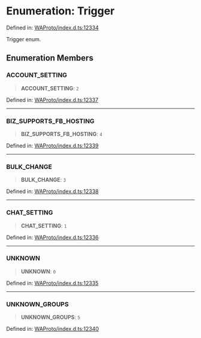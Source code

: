 # Enumeration: Trigger

Defined in: [WAProto/index.d.ts:12334](https://github.com/Fokusdotid/Baileys/blob/4cdf75fe48f9b13e8084d341633612ce49e934bd/WAProto/index.d.ts#L12334)

Trigger enum.

## Enumeration Members

### ACCOUNT\_SETTING

> **ACCOUNT\_SETTING**: `2`

Defined in: [WAProto/index.d.ts:12337](https://github.com/Fokusdotid/Baileys/blob/4cdf75fe48f9b13e8084d341633612ce49e934bd/WAProto/index.d.ts#L12337)

***

### BIZ\_SUPPORTS\_FB\_HOSTING

> **BIZ\_SUPPORTS\_FB\_HOSTING**: `4`

Defined in: [WAProto/index.d.ts:12339](https://github.com/Fokusdotid/Baileys/blob/4cdf75fe48f9b13e8084d341633612ce49e934bd/WAProto/index.d.ts#L12339)

***

### BULK\_CHANGE

> **BULK\_CHANGE**: `3`

Defined in: [WAProto/index.d.ts:12338](https://github.com/Fokusdotid/Baileys/blob/4cdf75fe48f9b13e8084d341633612ce49e934bd/WAProto/index.d.ts#L12338)

***

### CHAT\_SETTING

> **CHAT\_SETTING**: `1`

Defined in: [WAProto/index.d.ts:12336](https://github.com/Fokusdotid/Baileys/blob/4cdf75fe48f9b13e8084d341633612ce49e934bd/WAProto/index.d.ts#L12336)

***

### UNKNOWN

> **UNKNOWN**: `0`

Defined in: [WAProto/index.d.ts:12335](https://github.com/Fokusdotid/Baileys/blob/4cdf75fe48f9b13e8084d341633612ce49e934bd/WAProto/index.d.ts#L12335)

***

### UNKNOWN\_GROUPS

> **UNKNOWN\_GROUPS**: `5`

Defined in: [WAProto/index.d.ts:12340](https://github.com/Fokusdotid/Baileys/blob/4cdf75fe48f9b13e8084d341633612ce49e934bd/WAProto/index.d.ts#L12340)
